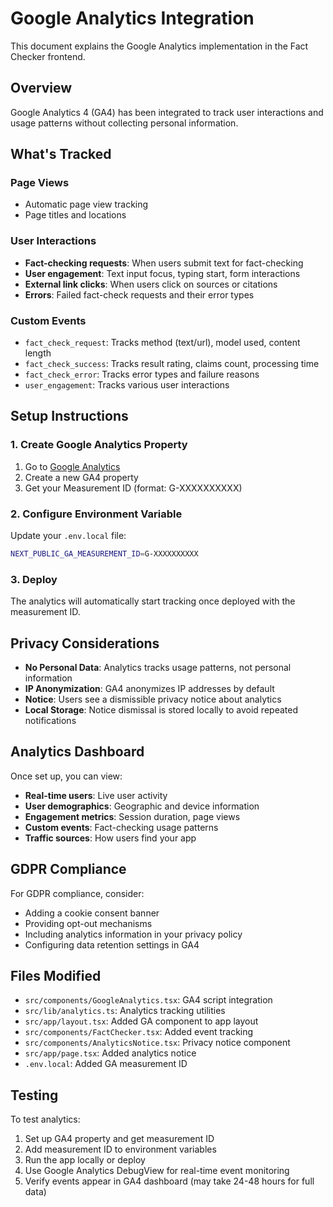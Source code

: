 # Google Analytics Integration

This document explains the Google Analytics implementation in the Fact Checker frontend.

## Overview

Google Analytics 4 (GA4) has been integrated to track user interactions and usage patterns without collecting personal information.

## What's Tracked

### Page Views
- Automatic page view tracking
- Page titles and locations

### User Interactions
- **Fact-checking requests**: When users submit text for fact-checking
- **User engagement**: Text input focus, typing start, form interactions
- **External link clicks**: When users click on sources or citations
- **Errors**: Failed fact-check requests and their error types

### Custom Events
- `fact_check_request`: Tracks method (text/url), model used, content length
- `fact_check_success`: Tracks result rating, claims count, processing time
- `fact_check_error`: Tracks error types and failure reasons
- `user_engagement`: Tracks various user interactions

## Setup Instructions

### 1. Create Google Analytics Property
1. Go to [Google Analytics](https://analytics.google.com)
2. Create a new GA4 property
3. Get your Measurement ID (format: G-XXXXXXXXXX)

### 2. Configure Environment Variable
Update your `.env.local` file:
```bash
NEXT_PUBLIC_GA_MEASUREMENT_ID=G-XXXXXXXXXX
```

### 3. Deploy
The analytics will automatically start tracking once deployed with the measurement ID.

## Privacy Considerations

- **No Personal Data**: Analytics tracks usage patterns, not personal information
- **IP Anonymization**: GA4 anonymizes IP addresses by default
- **Notice**: Users see a dismissible privacy notice about analytics
- **Local Storage**: Notice dismissal is stored locally to avoid repeated notifications

## Analytics Dashboard

Once set up, you can view:
- **Real-time users**: Live user activity
- **User demographics**: Geographic and device information
- **Engagement metrics**: Session duration, page views
- **Custom events**: Fact-checking usage patterns
- **Traffic sources**: How users find your app

## GDPR Compliance

For GDPR compliance, consider:
- Adding a cookie consent banner
- Providing opt-out mechanisms
- Including analytics information in your privacy policy
- Configuring data retention settings in GA4

## Files Modified

- `src/components/GoogleAnalytics.tsx`: GA4 script integration
- `src/lib/analytics.ts`: Analytics tracking utilities
- `src/app/layout.tsx`: Added GA component to app layout
- `src/components/FactChecker.tsx`: Added event tracking
- `src/components/AnalyticsNotice.tsx`: Privacy notice component
- `src/app/page.tsx`: Added analytics notice
- `.env.local`: Added GA measurement ID

## Testing

To test analytics:
1. Set up GA4 property and get measurement ID
2. Add measurement ID to environment variables
3. Run the app locally or deploy
4. Use Google Analytics DebugView for real-time event monitoring
5. Verify events appear in GA4 dashboard (may take 24-48 hours for full data)
